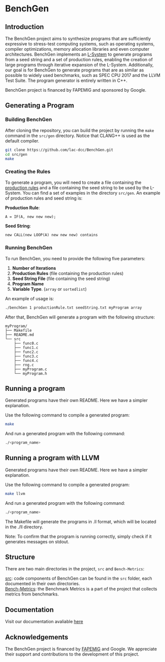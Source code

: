 # BenchGen

## Introduction

The BenchGen project aims to synthesize programs that are sufficiently expressive to stress-test computing systems, such as operating systems, compiler optimizations, memory allocation libraries and even computer architectures.
BenchGen implements an [L-System](https://en.wikipedia.org/wiki/L-system) to generate programs from a seed string and a set of production rules, enabling the creation of large programs through iterative expansion of the L-System. Additionally, our goal is for BenchGen to generate programs that are as similar as possible to widely used benchmarks, such as SPEC CPU 2017 and the LLVM Test Suite.
The program generator is entirely written in C++.

BenchGen project is financed by FAPEMIG and sponsored by Google.

## Generating a Program

### Building BenchGen

After cloning the repository, you can build the project by running the `make` command in the `src/gen` directory. Notice that CLANG++ is used as the default compiler.

```bash
git clone https://github.com/lac-dcc/BenchGen.git
cd src/gen
make
```

### Creating the Rules

To generate a program, you will need to create a file containing the [production rules](<https://en.wikipedia.org/wiki/Production_(computer_science)>) and a file containing the seed string to be used by the L-System.
You can find a set of examples in the directory `src/gen`. An example of production rules and seed string is:

**Production Rule**:

```txt
A = IF(A, new new new);
```

**Seed String**:

```txt
new CALL(new LOOP(A) new new new) contains
```

### Running BenchGen

To run BenchGen, you need to provide the following five parameters:

1. **Number of Iterations**
2. **Production Rules** (file containing the production rules)
3. **Seed String File** (file containing the seed string)
4. **Program Name**
5. **Variable Type**. (`array` or `sortedlist`)

An example of usage is:

```bash
./benchGen 1 productionRule.txt seedString.txt myProgram array
```

After that, BenchGen will generate a program with the following structure:

```
myProgram/
├── Makefile
├── README.md
└── src
    ├── func0.c
    ├── func1.c
    ├── func2.c
    ├── func3.c
    ├── func4.c
    ├── rng.c
    ├── myProgram.c
    └── myProgram.h
```

## Running a program

Generated programs have their own README. Here we have a simpler explanation.

Use the following command to compile a generated program:

```bash
make
```

And run a generated program with the following command:

```bash
./<program_name>
```
## Running a program with LLVM

Generated programs have their own README. Here we have a simpler explanation.

Use the following command to compile a generated program:

```bash
make llvm
```

And run a generated program with the following command:

```bash
./<program_name>
```

The Makefile will generate the programs in .ll format, which will be located in the ./ll directory.

Note: To confirm that the program is running correctly, simply check if it generates messages on stdout.

## Structure

There are two main directories in the project, `src` and `Bench-Metrics`:

[src](./src/): code components of BenchGen can be found in the `src` folder, each documented in their own directories. \
[Bench-Metrics](./Bench-Metrics): the Benchmark Metrics is a part of the project that collects metrics from benchmarks.

## Documentation

Visit our documentation avaliable [here](https://benchgen.github.io/index.html)

## Acknowledgements

The BenchGen project is financed by [FAPEMIG](http://www.fapemig.br/pt/) and Google. We appreciate their support and contributions to the development of this project.
